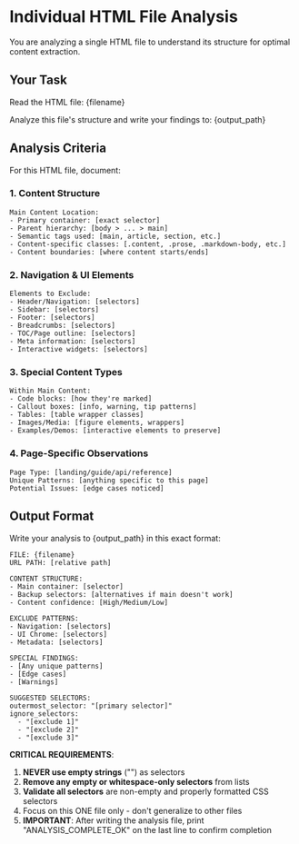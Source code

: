 # Individual HTML File Analysis

You are analyzing a single HTML file to understand its structure for optimal
content extraction.

## Your Task

Read the HTML file: {filename}

Analyze this file's structure and write your findings to: {output_path}

## Analysis Criteria

For this HTML file, document:

### 1. Content Structure

```
Main Content Location:
- Primary container: [exact selector]
- Parent hierarchy: [body > ... > main]
- Semantic tags used: [main, article, section, etc.]
- Content-specific classes: [.content, .prose, .markdown-body, etc.]
- Content boundaries: [where content starts/ends]
```

### 2. Navigation & UI Elements

```
Elements to Exclude:
- Header/Navigation: [selectors]
- Sidebar: [selectors]
- Footer: [selectors]
- Breadcrumbs: [selectors]
- TOC/Page outline: [selectors]
- Meta information: [selectors]
- Interactive widgets: [selectors]
```

### 3. Special Content Types

```
Within Main Content:
- Code blocks: [how they're marked]
- Callout boxes: [info, warning, tip patterns]
- Tables: [table wrapper classes]
- Images/Media: [figure elements, wrappers]
- Examples/Demos: [interactive elements to preserve]
```

### 4. Page-Specific Observations

```
Page Type: [landing/guide/api/reference]
Unique Patterns: [anything specific to this page]
Potential Issues: [edge cases noticed]
```

## Output Format

Write your analysis to {output_path} in this exact format:

```
FILE: {filename}
URL PATH: [relative path]

CONTENT STRUCTURE:
- Main container: [selector]
- Backup selectors: [alternatives if main doesn't work]
- Content confidence: [High/Medium/Low]

EXCLUDE PATTERNS:
- Navigation: [selectors]
- UI Chrome: [selectors]
- Metadata: [selectors]

SPECIAL FINDINGS:
- [Any unique patterns]
- [Edge cases]
- [Warnings]

SUGGESTED SELECTORS:
outermost_selector: "[primary selector]"
ignore_selectors:
  - "[exclude 1]"
  - "[exclude 2]"
  - "[exclude 3]"
```

**CRITICAL REQUIREMENTS**:

1. **NEVER use empty strings** ("") as selectors
2. **Remove any empty or whitespace-only selectors** from lists
3. **Validate all selectors** are non-empty and properly formatted CSS selectors
4. Focus on this ONE file only - don't generalize to other files
5. **IMPORTANT**: After writing the analysis file, print "ANALYSIS_COMPLETE_OK"
   on the last line to confirm completion

